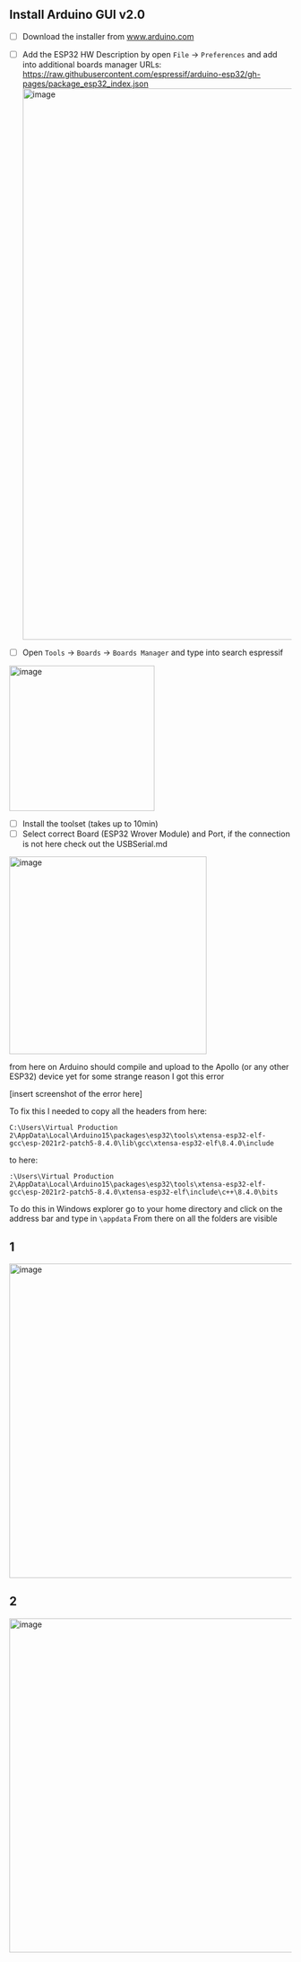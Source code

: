 ## Install Arduino GUI v2.0

- [ ] Download the installer from www.arduino.com
- [ ] Add the ESP32 HW Description by open `File` -> `Preferences` and add into additional boards manager URLs: https://raw.githubusercontent.com/espressif/arduino-esp32/gh-pages/package_esp32_index.json<img width="982" alt="image" src="https://github.com/digitalsputnik/ApolloHardware/assets/37544886/5657fce7-1a58-4c83-8b3b-cd56f81d641f">

- [ ] Open `Tools` -> `Boards` -> `Boards Manager` and type into search espressif
<img width="259" alt="image" src="https://github.com/KKallas/ApolloFirmware/assets/37544886/72d32b76-14c0-4d38-a7a0-9b3feb25b7fa">

- [ ] Install the toolset (takes up to 10min)
- [ ] Select correct Board (ESP32 Wrover Module) and Port, if the connection is not here check out the USBSerial.md
<img width="352" alt="image" src="https://github.com/KKallas/ApolloFirmware/assets/37544886/3d9c5f74-139d-4826-8410-7f2b3ad2b089">



from here on Arduino should compile and upload to the Apollo (or any other ESP32) device
yet for some strange reason I got this error

[insert screenshot of the error here]

To fix this I needed to copy all the headers from here:
```
C:\Users\Virtual Production 2\AppData\Local\Arduino15\packages\esp32\tools\xtensa-esp32-elf-gcc\esp-2021r2-patch5-8.4.0\lib\gcc\xtensa-esp32-elf\8.4.0\include
```
to here:
```
:\Users\Virtual Production 2\AppData\Local\Arduino15\packages\esp32\tools\xtensa-esp32-elf-gcc\esp-2021r2-patch5-8.4.0\xtensa-esp32-elf\include\c++\8.4.0\bits
```

To do this in Windows explorer go to your home directory and click on the address bar and type in `\appdata`
From there on all the folders are visible
## 1
<img width="560" alt="image" src="https://github.com/KKallas/ApolloFirmware/assets/37544886/88de9989-2541-4f74-b4a0-dbe03fd5acf7">

## 2
<img width="595" alt="image" src="https://github.com/KKallas/ApolloFirmware/assets/37544886/f8e637bc-f66e-42da-8a41-33823760c5f9">



